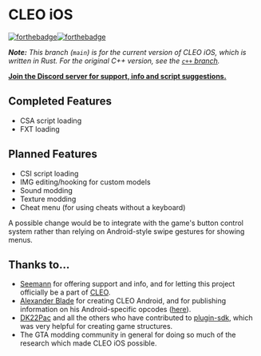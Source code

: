 # CLEO iOS
[![forthebadge](https://forthebadge.com/images/badges/made-with-rust.svg)](https://forthebadge.com)[![forthebadge](https://forthebadge.com/images/badges/built-with-love.svg)](https://forthebadge.com)

_**Note:** This branch (`main`) is for the current version of CLEO iOS, which is written in Rust. For the original C++ version, see the [`c++` branch](https://github.com/Squ1dd13/CLEO-iOS/tree/c+%2B)._

**[Join the Discord server for support, info and script suggestions.](https://discord.gg/cXwkTUasJU)**

## Completed Features
* CSA script loading
* FXT loading

## Planned Features
* CSI script loading
* IMG editing/hooking for custom models
* Sound modding
* Texture modding
* Cheat menu (for using cheats without a keyboard)

A possible change would be to integrate with the game's button control
system rather than relying on Android-style swipe gestures for showing menus.

## Thanks to...
* [Seemann](https://github.com/x87) for offering support and info, and for letting this project officially 
be a part of [CLEO](http://cleo.li/).
* [Alexander Blade](http://www.dev-c.com/) for creating CLEO Android, and for publishing information on 
his Android-specific opcodes ([here](https://gtaforums.com/topic/663125-android-cleo-android/)).
* [DK22Pac](https://github.com/DK22Pac) and all the others who have contributed to 
[plugin-sdk](https://github.com/DK22Pac/plugin-sdk), which was very helpful for creating game structures.
* The GTA modding community in general for doing so much of the research which made CLEO iOS possible.